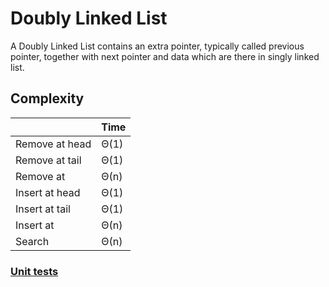 # Doubly Linked List

A Doubly Linked List contains an extra pointer, typically called previous pointer, together with next pointer and data which are there in singly linked list.

## Complexity

|                            | Time |
| ---                        | ---  |
| Remove at head             | Θ(1) |
| Remove at tail             | Θ(1) |
| Remove at                  | Θ(n) |
| Insert at head             | Θ(1) |
| Insert at tail             | Θ(1) |
| Insert at                  | Θ(n) |
| Search                     | Θ(n) |

### [Unit tests](https://github.com/EugeneBuryak/Practice/blob/master/DataStructures/UTs/Lists/DoublyLinkedListUTs.cs)
